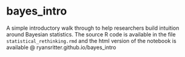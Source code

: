 # bayes_intro
A simple introductory walk through to help researchers build intuition around Bayesian statistics. The source R code is available in the file `statistical_rethinking.rmd` and the html version of the notebook is available @ ryansritter.github.io/bayes_intro
